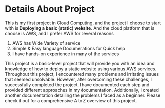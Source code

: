 # Details About Project
This is my first project in Cloud Computing, and the project I choose to start with is __Deploying a basic (static) website__. And the cloud platform that is choose is AWS, and I prefer AWS for several reasons
1. AWS has Wide Variety of service
2. Simple & Easy language Documenations for Quick help
3. I have hands-on experience in many of the services

This project is a basic-level project that will provide you with an idea and knowledge of how to deploy a static website using various AWS services. Throughout this project, I encountered many problems and irritating issues that seemed unsolvable. However, after overcoming these challenges, I successfully completed the project. I have documented each step and provided different approaches in my documentation. Additionally, I created another documentation detailing the problems I faced as a beginner. Please check it out for a comprehensive A to Z overview of this project.
